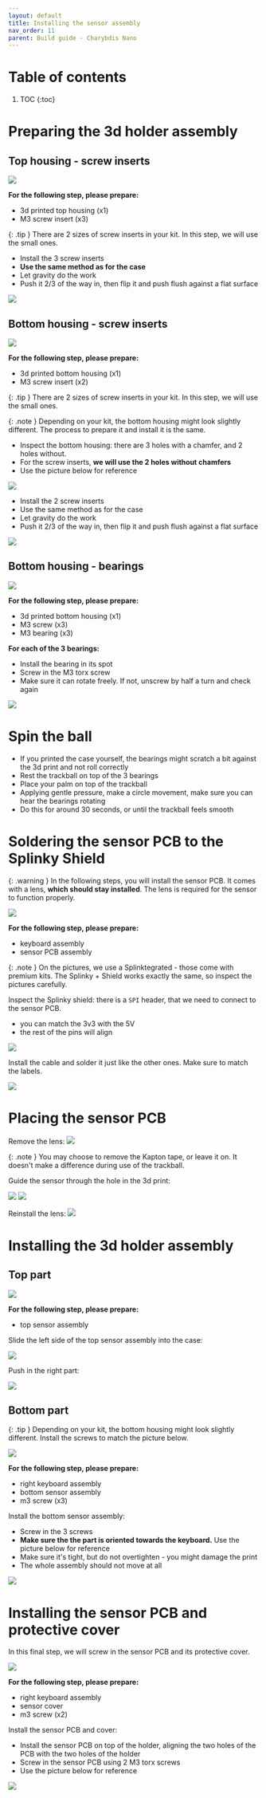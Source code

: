 ```yaml
---
layout: default
title: Installing the sensor assembly
nav_order: 11
parent: Build guide - Charybdis Nano
---
```


# Table of contents

1. TOC
{:toc}



# Preparing the 3d holder assembly
## Top housing - screw inserts

![](../assets/pics/guides/cnano/39.jpg)

**For the following step, please prepare:**

- 3d printed top housing (x1)
- M3 screw insert (x3)

{: .tip }
There are 2 sizes of screw inserts in your kit. In this step, we will use the small ones.

- Install the 3 screw inserts
- **Use the same method as for the case**
- Let gravity do the work
- Push it 2/3 of the way in, then flip it and push flush against a flat surface

![](../assets/pics/guides/cnano/40.jpg)

## Bottom housing - screw inserts

![](../assets/pics/guides/charybdis/53.jpg)

**For the following step, please prepare:**

- 3d printed bottom housing (x1)
- M3 screw insert (x2)

{: .tip }
There are 2 sizes of screw inserts in your kit. In this step, we will use the small ones.

{: .note }
Depending on your kit, the bottom housing might look slightly different. The process to prepare it and install it is the same. 

- Inspect the bottom housing: there are 3 holes with a chamfer, and 2 holes without.
- For the screw inserts, **we will use the 2 holes without chamfers**
- Use the picture below for reference

![](../assets/pics/guides/cnano/50.jpg)

- Install the 2 screw inserts
- Use the same method as for the case
- Let gravity do the work
- Push it 2/3 of the way in, then flip it and push flush against a flat surface

![](../assets/pics/guides/charybdis/54.jpg)

## Bottom housing - bearings

![](../assets/pics/guides/charybdis/55.jpg)

**For the following step, please prepare:**

- 3d printed bottom housing (x1)
- M3 screw (x3)
- M3 bearing (x3)

**For each of the 3 bearings:**

- Install the bearing in its spot
- Screw in the M3 torx screw
- Make sure it can rotate freely. If not, unscrew by half a turn and check again

![](../assets/pics/guides/charybdis/56.jpg)

# Spin the ball
- If you printed the case yourself, the bearings might scratch a bit against the 3d print and not roll correctly
- Rest the trackball on top of the 3 bearings
- Place your palm on top of the trackball
- Applying gentle pressure, make a circle movement, make sure you can hear the bearings rotating
- Do this for around 30 seconds, or until the trackball feels smooth

# Soldering the sensor PCB to the Splinky Shield

{: .warning }
In the following steps, you will install the sensor PCB. It comes with a lens, **which should stay installed**. The lens is required for the sensor to function properly.

![](../assets/pics/guides/charybdis/69.jpg)

**For the following step, please prepare:**
- keyboard assembly
- sensor PCB assembly


{: .note }
On the pictures, we use a Splinktegrated - those come with premium kits. The Splinky + Shield works exactly the same, so inspect the pictures carefully.

Inspect the Splinky shield: there is a `SPI` header, that we need to connect to the sensor PCB.
- you can match the 3v3 with the 5V
- the rest of the pins will align

![](../assets/pics/guides/cnano/42.jpg)

Install the cable and solder it just like the other ones. Make sure to match the labels.

![](../assets/pics/guides/cnano/43.jpg)

# Placing the sensor PCB

Remove the lens:
![](../assets/pics/guides/cnano/44.jpg)

{: .note }
You may choose to remove the Kapton tape, or leave it on. It doesn't make a difference during use of the trackball.

Guide the sensor through the hole in the 3d print:

![](../assets/pics/guides/cnano/45.jpg)
![](../assets/pics/guides/cnano/46.jpg)

Reinstall the lens:
![](../assets/pics/guides/cnano/47.jpg)

# Installing the 3d holder assembly


## Top part

![](../assets/pics/guides/cnano/52.jpg)

**For the following step, please prepare:**
- top sensor assembly

Slide the left side of the top sensor assembly into the case:

![](../assets/pics/guides/cnano/48.jpg)

Push in the right part:

![](../assets/pics/guides/cnano/49.jpg)


## Bottom part

{: .tip }
Depending on your kit, the bottom housing might look slightly different. Install the screws to match the picture below.

![](../assets/pics/guides/cnano/55.jpg)

**For the following step, please prepare:**
- right keyboard assembly
- bottom sensor assembly
- m3 screw (x3)

Install the bottom sensor assembly:
- Screw in the 3 screws
- **Make sure the the part is oriented towards the keyboard.** Use the picture below for reference
- Make sure it's tight, but do not overtighten - you might damage the print
- The whole assembly should not move at all

![](../assets/pics/guides/cnano/51.jpg)


# Installing the sensor PCB and protective cover    

In this final step, we will screw in the sensor PCB and its protective cover.

![](../assets/pics/guides/cnano/56.jpg)

**For the following step, please prepare:**
- right keyboard assembly
- sensor cover
- m3 screw (x2)

Install the sensor PCB and cover:

- Install the sensor PCB on top of the holder, aligning the two holes of the PCB with the two holes of the holder
- Screw in the sensor PCB using 2 M3 torx screws
- Use the picture below for reference

![](../assets/pics/guides/cnano/53.jpg)
